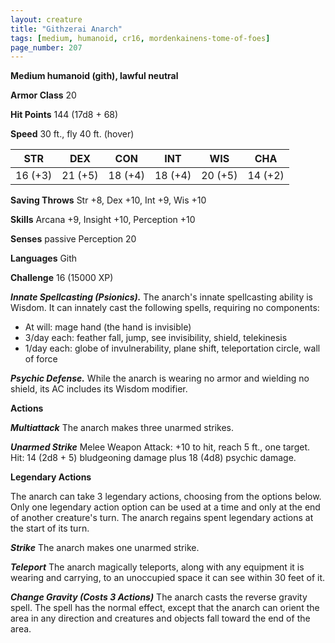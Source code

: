```yaml
---
layout: creature
title: "Githzerai Anarch"
tags: [medium, humanoid, cr16, mordenkainens-tome-of-foes]
page_number: 207
---
```


**Medium humanoid (gith), lawful neutral**

**Armor Class** 20

**Hit Points** 144  (17d8 + 68)

**Speed** 30 ft., fly 40 ft. (hover)

|   STR   |   DEX   |   CON   |   INT   |   WIS   |   CHA   |
|:-------:|:-------:|:-------:|:-------:|:-------:|:-------:|
| 16 (+3) | 21 (+5) | 18 (+4) | 18 (+4) | 20 (+5) | 14 (+2) |

**Saving Throws** Str +8, Dex +10, Int +9, Wis +10

**Skills** Arcana +9, Insight +10, Perception +10

**Senses** passive Perception 20

**Languages** Gith

**Challenge** 16 (15000 XP)

***Innate Spellcasting (Psionics).*** The anarch's innate spellcasting ability is Wisdom. It can innately cast the following spells, requiring no components:
* At will: mage hand (the hand is invisible)
* 3/day each: feather fall, jump, see invisibility, shield, telekinesis
* 1/day each: globe of invulnerability, plane shift, teleportation circle, wall of force

***Psychic Defense.*** While the anarch is wearing no armor and wielding no shield, its AC includes its Wisdom modifier.

**Actions**

***Multiattack*** The anarch makes three unarmed strikes.

***Unarmed Strike*** Melee Weapon Attack: +10 to hit, reach 5 ft., one target. Hit: 14 (2d8 + 5) bludgeoning damage plus 18 (4d8) psychic damage.

**Legendary Actions**

The anarch can take 3 legendary actions, choosing from the options below. Only one legendary action option can be used at a time and only at the end of another creature's turn. The anarch regains spent legendary actions at the start of its turn.

***Strike*** The anarch makes one unarmed strike.

***Teleport*** The anarch magically teleports, along with any equipment it is wearing and carrying, to an unoccupied space it can see within 30 feet of it.

***Change Gravity (Costs 3 Actions)*** The anarch casts the reverse gravity spell. The spell has the normal effect, except that the anarch can orient the area in any direction and creatures and objects fall toward the end of the area.